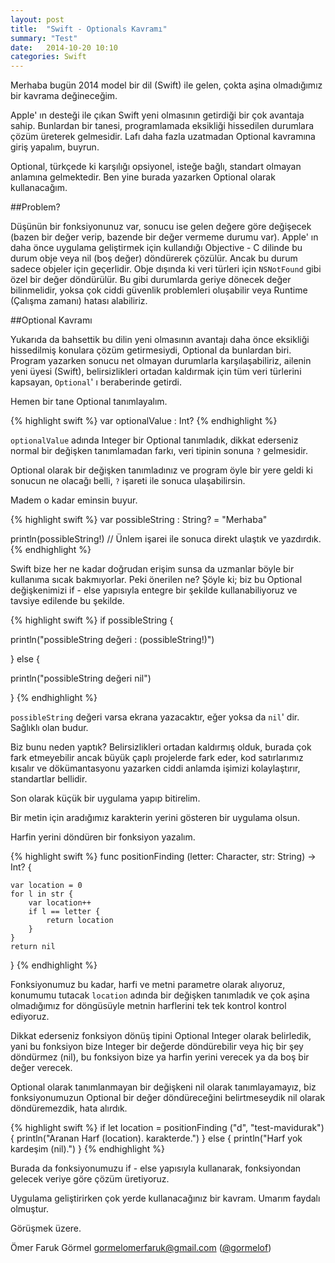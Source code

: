 ```yaml
---
layout: post
title:  "Swift - Optionals Kavramı"
summary: "Test"
date:   2014-10-20 10:10
categories: Swift
---
```

Merhaba bugün 2014 model bir dil (Swift) ile gelen, çokta aşina olmadığımız bir kavrama değineceğim.

Apple' ın desteği ile çıkan Swift yeni olmasının getirdiği bir çok avantaja sahip. Bunlardan bir tanesi, programlamada eksikliği hissedilen durumlara çözüm üreterek gelmesidir. Lafı daha fazla uzatmadan Optional kavramına giriş yapalım, buyrun.

Optional, türkçede ki karşılığı opsiyonel, isteğe bağlı, standart olmayan anlamına gelmektedir. Ben yine burada yazarken Optional olarak kullanacağım.

##Problem?
    
Düşünün bir fonksiyonunuz var, sonucu ise gelen değere göre değişecek (bazen bir değer verip, bazende bir değer vermeme durumu var). Apple' ın daha önce uygulama geliştirmek için kullandığı Objective - C dilinde bu durum obje veya nil (boş değer) döndürerek çözülür. Ancak bu durum sadece objeler için geçerlidir. Obje dışında ki veri türleri için `NSNotFound` gibi özel bir değer döndürülür. Bu gibi durumlarda geriye dönecek değer bilinmelidir, yoksa çok ciddi güvenlik problemleri oluşabilir veya Runtime (Çalışma zamanı) hatası alabiliriz.  
    
##Optional Kavramı
    
Yukarıda da bahsettik bu dilin yeni olmasının avantajı daha önce eksikliği hissedilmiş konulara çözüm getirmesiydi, Optional da bunlardan biri. Program yazarken sonucu net olmayan durumlarla karşılaşabiliriz, ailenin yeni üyesi (Swift), belirsizlikleri ortadan kaldırmak için tüm veri türlerini kapsayan, `Optional`' ı beraberinde getirdi.

Hemen bir tane Optional tanımlayalım.
  
{% highlight swift %}
var optionalValue : Int?
{% endhighlight %}

`optionalValue` adında Integer bir Optional tanımladık, dikkat ederseniz normal bir değişken tanımlamadan farkı, veri tipinin sonuna `?` gelmesidir.

Optional olarak bir değişken tanımladınız ve program öyle bir yere geldi ki sonucun ne olacağı belli, `?` işareti ile sonuca ulaşabilirsin.

Madem o kadar eminsin buyur.

{% highlight swift %}
var possibleString : String? = "Merhaba"

println(possibleString!) // Ünlem işarei ile sonuca direkt ulaştık ve yazdırdık.
{% endhighlight %}

Swift bize her ne kadar doğrudan erişim sunsa da uzmanlar böyle bir kullanıma sıcak bakmıyorlar. Peki önerilen ne? Şöyle ki; biz bu Optional değişkenimizi if - else yapısıyla entegre bir şekilde kullanabiliyoruz ve tavsiye edilende bu şekilde.

{% highlight swift %}
if possibleString {

println("possibleString değeri : \(possibleString!)")

} else {

println("possibleString değeri nil")

}
{% endhighlight %}

`possibleString` değeri varsa ekrana yazacaktır, eğer yoksa da `nil`' dir. Sağlıklı olan budur.

Biz bunu neden yaptık? Belirsizlikleri ortadan kaldırmış olduk, burada çok fark etmeyebilir ancak büyük çaplı projelerde fark eder, kod satırlarımız kısalır ve dökümantasyonu yazarken ciddi anlamda işimizi kolaylaştırır, standartlar bellidir.

Son olarak küçük bir uygulama yapıp bitirelim.

Bir metin için aradığımız karakterin yerini gösteren bir uygulama olsun.

Harfin yerini döndüren bir fonksiyon yazalım.

{% highlight swift %}
func positionFinding (letter: Character, str: String) -> Int? {

    var location = 0
    for l in str {
        var location++
        if l == letter {
            return location
        }
    }
    return nil
}
{% endhighlight %}

Fonksiyonumuz bu kadar, harfi ve metni parametre olarak alıyoruz, konumumu tutacak `location` adında bir değişken tanımladık ve çok aşina olmadığımız for döngüsüyle metnin harflerini tek tek kontrol kontrol ediyoruz.

Dikkat ederseniz fonksiyon dönüş tipini Optional Integer olarak belirledik, yani bu fonksiyon bize Integer bir değerde döndürebilir veya hiç bir şey döndürmez (nil), bu fonksiyon bize ya harfin yerini verecek ya da boş bir değer verecek.

Optional olarak tanımlanmayan bir değişkeni nil olarak tanımlayamayız, biz fonksiyonumuzun Optional bir değer döndüreceğini belirtmeseydik nil olarak döndüremezdik, hata alırdık.

{% highlight swift %}
if let location = positionFinding ("d", "test-mavidurak") {
    println("Aranan Harf \(location). karakterde.")
} else {
    println("Harf yok kardeşim (nil).")
}
{% endhighlight %}

Burada da fonksiyonumuzu if - else yapısıyla kullanarak, fonksiyondan gelecek veriye göre çözüm üretiyoruz.

Uygulama geliştirirken çok yerde kullanacağınız bir kavram. Umarım faydalı olmuştur.

Görüşmek üzere.

Ömer Faruk Görmel <gormelomerfaruk@gmail.com> ([@gormelof](https://twitter.com/gormelof))
